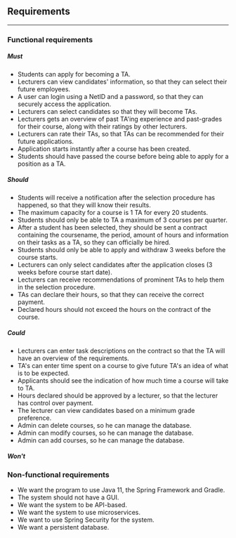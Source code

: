 ## Requirements
---
### Functional requirements

##### Must
- Students can apply for becoming a TA.
- Lecturers can view candidates' information, so that they can select their future employees.
- A user can login using a NetID and a password, so that they can securely access the application.
- Lecturers can select candidates so that they will become TAs.
- Lecturers gets an overview of past TA'ing experience and past-grades for their course, along with their ratings by other lecturers.
- Lecturers can rate their TAs, so that TAs can be recommended for their future applications.
- Application starts instantly after a course has been created.
- Students should have passed the course before being able to apply for a position as a TA.






##### Should
- Students will receive a notification after the selection procedure has happened, so that they will know their results.
- The maximum capacity for a course is 1 TA for every 20 students.
- Students should only be able to TA a maximum of 3 courses per quarter.
- After a student has been selected, they should be sent a contract containing the coursename, the period, amount of hours and information on their tasks as a TA, so they can officially be hired.
- Students should only be able to apply and withdraw 3 weeks before the course starts.
- Lecturers can only select candidates after the application closes (3 weeks before course start date).
- Lecturers can receive recommendations of prominent TAs to help them in the selection procedure.
- TAs can declare their hours, so that they can receive the correct payment.
- Declared hours should not exceed the hours on the contract of the course.






##### Could
- Lecturers can enter task descriptions on the contract so that the TA will have an overview of the requirements. 
- TA's can enter time spent on a course to give future TA's an idea of what is to be expected.
- Applicants should see the indication of how much time a course will take to TA.
- Hours declared should be approved by a lecturer, so that the lecturer has control over payment.
- The lecturer can view candidates based on a minimum grade preference. 
- Admin can delete courses, so he can manage the database.
- Admin can modify courses, so he can manage the database.
- Admin can add courses, so he can manage the database.
 




##### Won't


### Non-functional requirements
- We want the program to use Java 11, the Spring Framework and Gradle.
- The system should not have a GUI.
- We want the system to be API-based.
- We want the system to use microservices.
- We want to use Spring Security for the system.
- We want a persistent database.

